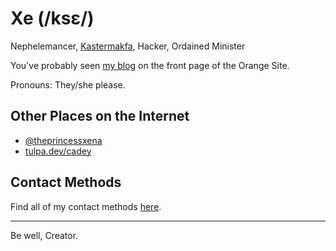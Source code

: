 # Xe (/ksɛ/)

Nephelemancer, [Kastermakfa](https://christine.website/blog/practical-kasmakfa-2019-04-21), Hacker, Ordained Minister

You've probably seen [my blog](https://christine.website/blog) on the front page of the Orange Site.

Pronouns: They/she please.

## Other Places on the Internet

- [@theprincessxena](https://twitter.com/theprincessxena)
- [tulpa.dev/cadey](https://tulpa.dev/cadey)

## Contact Methods

Find all of my contact methods [here](https://christine.website/contact).

---

Be well, Creator.
